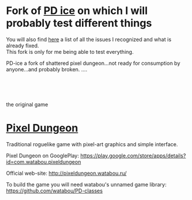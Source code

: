 Fork of [PD ice](https://github.com/ndachel/PD-ice) on which I will probably test different things
=============
You will also find [here](https://github.com/Sarius997/PD-ice/blob/master/Tasks.md) a list of all the issues I recognized and what is already fixed. </br>
This fork is only for me being able to test everything.

PD-ice a fork of shattered pixel dungeon...not ready for consumption by anyone...and probably broken. 
....

</br></br></br>

the original game

[Pixel Dungeon](https://github.com/watabou/pixel-dungeon)
============
Traditional roguelike game with pixel-art graphics and simple interface.

Pixel Dungeon on GooglePlay: 
https://play.google.com/store/apps/details?id=com.watabou.pixeldungeon

Official web-site: 
http://pixeldungeon.watabou.ru/

To build the game you will need watabou's unnamed game library:
https://github.com/watabou/PD-classes
